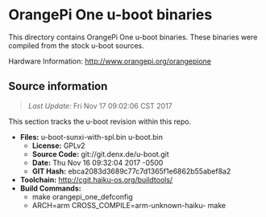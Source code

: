 OrangePi One u-boot binaries
===================

This directory contains OrangePi One u-boot binaries.
These binaries were compiled from the stock u-boot sources.

Hardware Information: <http://www.orangepi.org/orangepione>

Source information
-------------
> *Last Update:* Fri Nov 17 09:02:06 CST 2017

This section tracks the u-boot revision within this repo.

* **Files:**  u-boot-sunxi-with-spl.bin u-boot.bin
  * **License:** GPLv2
  * **Source Code:** git://git.denx.de/u-boot.git
  * **Date:** Thu Nov 16 09:32:04 2017 -0500
  * **GIT Hash:** ebca2083d3689c77c7d1365f1e6862b55abef8a2
* **Toolchain:** http://cgit.haiku-os.org/buildtools/
* **Build Commands:**
  * make orangepi_one_defconfig
  * ARCH=arm CROSS_COMPILE=arm-unknown-haiku- make
